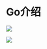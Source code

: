 



# Go介绍

![](https://images.cnblogs.com/cnblogs_com/wangshuo1/1613306/o_220813075240_1660377064083.png)



![](https://images.cnblogs.com/cnblogs_com/wangshuo1/1613306/o_220813082101_%E5%BE%AE%E4%BF%A1%E6%88%AA%E5%9B%BE_20220813162048.png)










































